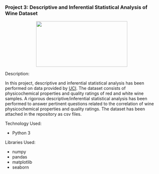 
### Project 3: Descriptive  and Inferential Statistical Analysis of Wine Dataset

<p align="center">
    <img width="300" height="150"
         src="https://www.ironstonevineyards.com/wp-content/uploads/2017/06/wine-club-cheers.jpg">
</p>

Description:

In this project, descriptive and inferential statistical analysis has 
been 
performed on data provided by [UCI](https://archive.ics.uci.edu/ml/datasets/Wine+Quality).
The dataset consists of physicochemical properties 
and quality ratings of red and white wine samples. A rigorous 
descriptive/inferential statistical analysis has been performed to 
answer 
pertinent questions related to the correlation of wine 
physicochemical properties and quality ratings. The dataset has 
been attached in the repository as csv files.
  
  
  Technology Used:
  * Python 3
  
  Libraries Used:
  * numpy
  * pandas
  * matplotlib
  * seaborn
